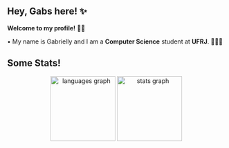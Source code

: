 ## Hey, Gabs here! ✨

**Welcome to my profile!**  👋🏻

• My name is Gabrielly and I am a **Computer Science** student at **UFRJ**. 👩🏻‍💻


## Some Stats!

<div align="center">
  <img src="https://github-readme-stats.vercel.app/api/top-langs?username=gabriellyf12&locale=en&hide_title=false&layout=compact&card_width=320&langs_count=5&theme=radical&hide_border=false&order=2" height="150" alt="languages graph"  />
  <img src="https://github-readme-stats.vercel.app/api?username=gabriellyf12&hide_title=false&hide_rank=false&show_icons=true&include_all_commits=true&count_private=true&disable_animations=false&theme=radical&locale=en&hide_border=false&order=1" height="150" alt="stats graph"  />
</div>
